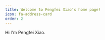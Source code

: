 ```yaml
---
title: Welcome to Pengfei Xiao's home page!
icon: fa-address-card
order: 2
---
```


Hi I'm Pengfei Xiao.
